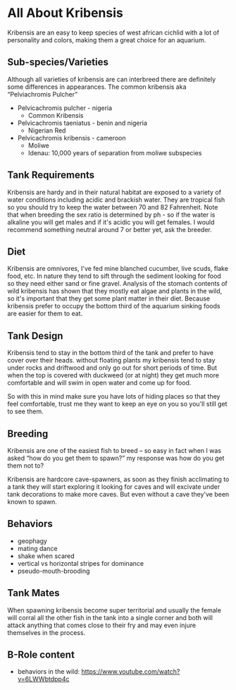 # All About Kribensis
Kribensis are an easy to keep species of west african cichlid with a lot of personality and colors, making them a great choice for an aquarium.

## Sub-species/Varieties
Although all varieties of kribensis are can interbreed there are definitely some differences in appearances. The common kribensis aka “Pelviachromis Pulcher”

- Pelvicachromis pulcher - nigeria
	- Common Kribensis
- Pelvicachromis taeniatus - benin and nigeria
	- Nigerian Red
- Pelvicachromis kribensis - cameroon
	- Moliwe
	- Idenau: 10,000 years of separation from moliwe subspecies

## Tank Requirements
Kribensis are hardy and in their natural habitat are exposed to a variety of water conditions including acidic and brackish water. They are tropical fish so you should try to keep the water between 70 and 82 Fahrenheit. Note that when breeding the sex ratio is determined by ph - so if the water is alkaline you will get males and if it's acidic you will get females. I would recommend something neutral around 7 or better yet, ask the breeder.

## Diet
Kribensis are omnivores, I've fed mine blanched cucumber, live scuds, flake food, etc. In nature they tend to sift through the sediment looking for food so they need either sand or fine gravel. Analysis of the stomach contents of wild kribensis has shown that they mostly eat algae and plants in the wild, so it's important that they get some plant matter in their diet. Because kribensis prefer to occupy the bottom third of the aquarium sinking foods are easier for them to eat.

## Tank Design
Kribensis tend to stay in the bottom third of the tank and prefer to have cover over their heads. without floating plants my kribensis tend to stay under rocks and driftwood and only go out for short periods of time. But when the top is covered with duckweed (or at night) they get much more comfortable and will swim in open water and come up for food.

So with this in mind make sure you have lots of hiding places so that they feel comfortable, trust me they want to keep an eye on you so you'll still get to see them.

## Breeding
Kribensis are one of the easiest fish to breed – so easy in fact when I was asked “how do you get them to spawn?” my response was how do you get them not to?

Kribensis are hardcore cave-spawners, as soon as they finish acclimating to a tank they will start exploring it looking for caves and will excivate under tank decorations to make more caves. But even without a cave they've been known to spawn.

## Behaviors
- geophagy
- mating dance
- shake when scared
- vertical vs horizontal stripes for dominance
- pseudo-mouth-brooding


## Tank Mates
When spawning kribensis become super territorial and usually the female will corral all the other fish in the tank into a single corner and both will attack anything that comes close to their fry and may even injure themselves in the process.


## B-Role content
- behaviors in the wild: https://www.youtube.com/watch?v=6LWWbtdpp4c
